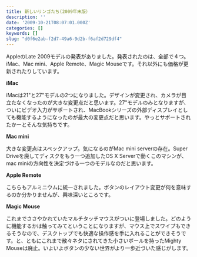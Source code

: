```yaml
---
title: 新しいリンゴたち(2009年末版）
description: ''
date: '2009-10-21T08:07:01.000Z'
categories: []
keywords: []
slug: "d0f6e2ab-f2d7-49a6-9d2b-f6af2d729df4"
---
```

AppleのLate 2009モデルの発表がありました。発表されたのは、全部で４つ。iMac、Mac mini、Apple Remote、Magic Mouseです。それ以外にも価格が更新されたりしています。

**iMac**

iMacは21"と27"モデルの2つになりました。デザインが変更され、カメラが目立たなくなったのが大きな変更点だと思います。27"モデルのみとなりますが、ついにビデオ入力がサポートされ、MacBookシリーズの外部ディスプレイとしても機能するようになったのが最大の変更点だと思います。やっとサポートされたかーとそんな気持ちです。

**Mac mini**

大きな変更点はスペックアップ。気になるのがMac mini serverの存在。Super Driveを廃してディスクをもう一つ追加したOS X Serverで動くこのマシンが、mac miniの方向性を決定づける一つのモデルなのだと思います。

**Apple Remote**

こちらもアルミニウムに統一されました。ボタンのレイアウト変更が何を意味するのか分かりませんが、興味深いところです。

**Magic Mouse**

これまでささやかれていたマルチタッチマウスがついに登場しました。どのように機能するかは触ってみてということになりますが、マウス上でスワイプもできるそうなので、デスクトップでも快適な操作感を手に入れることができそうです。と、ともにこれまで散々ネタにされてきた小さいボールを持ったMighty Mouseは廃止。いよいよボタンの少ない世界がより一歩近づいた感じがします。